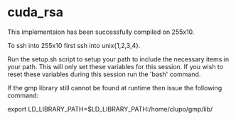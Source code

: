 cuda_rsa
========

This implementaion has been successfully compiled on 255x10.

To ssh into 255x10 first ssh into unix{1,2,3,4}.

Run the setup.sh script to setup your path to include the necessary items in your path. This will only set these variables for this session.  If you wish to reset these variables during this session run the 'bash' command.

If the gmp library still cannot be found at runtime then issue the following command:

export LD_LIBRARY_PATH=$LD_LIBRARY_PATH:/home/clupo/gmp/lib/

